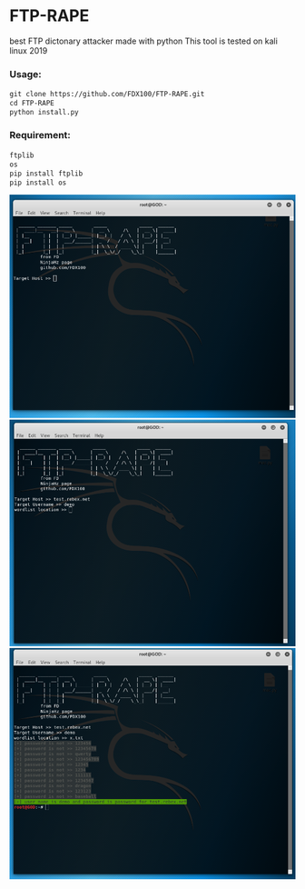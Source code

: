 # FTP-RAPE
best FTP dictonary attacker made with python 
This tool is tested on kali linux 2019
### Usage:
```
git clone https://github.com/FDX100/FTP-RAPE.git
cd FTP-RAPE
python install.py
```
### Requirement:
```
ftplib
os
pip install ftplib
pip install os
```
![sh](https://raw.githubusercontent.com/FDX100/FTP-RAPE/master/Screenshot%20from%202019-08-02%2004-09-36.png)
![sh](https://raw.githubusercontent.com/FDX100/FTP-RAPE/master/Screenshot%20from%202019-08-02%2004-19-21.png)
![sh](https://raw.githubusercontent.com/FDX100/FTP-RAPE/master/Screenshot%20from%202019-08-02%2004-19-43.png)

